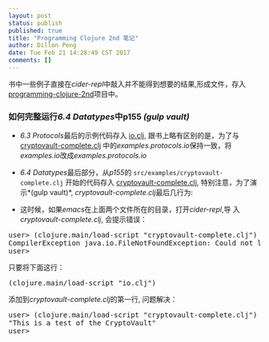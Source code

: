 ```yaml
---
layout: post
status: publish
published: true
title: "Programming Clojure 2nd 笔记"
author: Dillon Peng
date: Tue Feb 21 14:28:49 CST 2017
comments: []
---
```


书中一些例子直接在*cider-repl*中敲入并不能得到想要的结果,形成文件，存入[programming-clojure-2nd](https://github.com/abelard2008/programming-clojure-2nd)项目中。
### 如何完整运行*6.4 Datatypes*中p155 *(gulp vault)*
- *6.3 Protocols*最后的示例代码存入
[io.clj](https://github.com/abelard2008/programming-clojure-2nd/blob/master/chapter6/io.clj),
跟书上略有区别的是，为了与
[cryptovault-complete.clj](https://github.com/abelard2008/programming-clojure-2nd/blob/master/chapter6/io.clj)
中的*examples.protocols.io*保持一致，将*examples.io*改成*examples.protocols.io*

- *6.4 Datatypes*最后部分，从*p155*的 `src/examples/cryptovault-complete.clj` 开始的代码存入
  [cryptovault-complete.clj](https://github.com/abelard2008/programming-clojure-2nd/blob/master/chapter6/io.clj),
  特别注意，为了演示*(gulp vault)*, *cryptovault-complete.clj*最后几行为:
  
- 这时候，如果*emacs*在上面两个文件所在的目录，打开*cider-repl*,导
  入*cryptovault-complete.clj*, 会提示错误：
<?prettify?>
<pre id="bash">
user> (clojure.main/load-script "cryptovault-complete.clj")
CompilerException java.io.FileNotFoundException: Could not locate examples/protocols/io__init.class or examples/protocols/io.clj on classpath., compiling:(/study/clojure/programming-clojure-2nd/chapter6/cryptovault-complete.clj:1:1) 
user> 
</pre>
只要将下面这行：
<?prettify?>
<pre id="clojure">
(clojure.main/load-script "io.clj")
</pre>
添加到*cryptovault-complete.clj*的第一行, 问题解决：
<?prettify?>
<pre id="bash">
user> (clojure.main/load-script "cryptovault-complete.clj")
"This is a test of the CryptoVault"
user> 
</pre>



